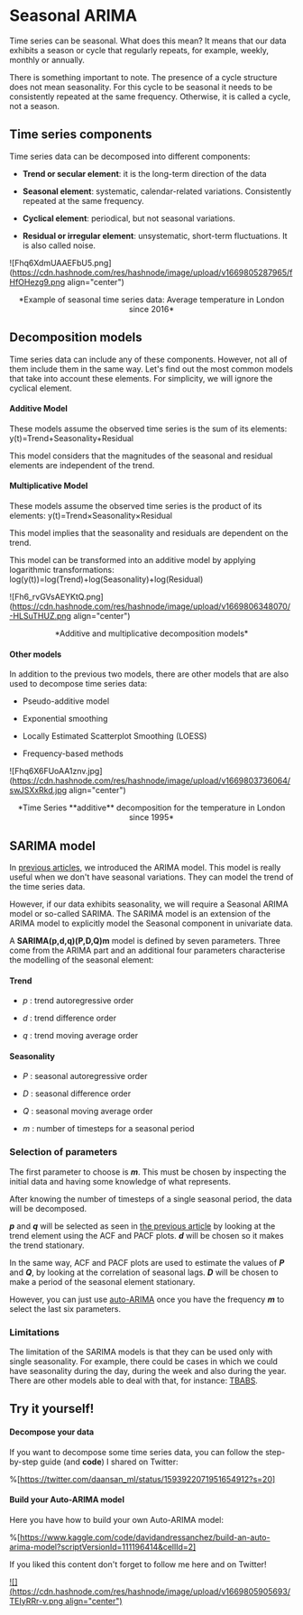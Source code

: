 # Seasonal ARIMA

Time series can be seasonal. What does this mean? It means that our data exhibits a season or cycle that regularly repeats, for example, weekly, monthly or annually.

There is something important to note. The presence of a cycle structure does not mean seasonality. For this cycle to be seasonal it needs to be consistently repeated at the same frequency. Otherwise, it is called a cycle, not a season.

## Time series components

Time series data can be decomposed into different components:

* **Trend or secular element**: it is the long-term direction of the data
    
* **Seasonal element**: systematic, calendar-related variations. Consistently repeated at the same frequency.
    
* **Cyclical element**: periodical, but not seasonal variations.
    
* **Residual or irregular element**: unsystematic, short-term fluctuations. It is also called noise.
    

![Fhq6XdmUAAEFbU5.png](https://cdn.hashnode.com/res/hashnode/image/upload/v1669805287965/fHfOHezg9.png align="center")

<center>*Example of seasonal time series data: Average temperature in London since 2016*</center>

## Decomposition models

Time series data can include any of these components. However, not all of them include them in the same way. Let's find out the most common models that take into account these elements. For simplicity, we will ignore the cyclical element.

#### Additive Model

These models assume the observed time series is the sum of its elements: y(t)=Trend+Seasonality+Residual

This model considers that the magnitudes of the seasonal and residual elements are independent of the trend.

#### Multiplicative Model

These models assume the observed time series is the product of its elements: y(t)=Trend×Seasonality×Residual

This model implies that the seasonality and residuals are dependent on the trend.

This model can be transformed into an additive model by applying logarithmic transformations: log(y(t))=log(Trend)+log(Seasonality)+log(Residual)

![Fh6_rvGVsAEYKtQ.png](https://cdn.hashnode.com/res/hashnode/image/upload/v1669806348070/-HLSuTHUZ.png align="center")

<center>*Additive and multiplicative decomposition models*</center>

#### Other models

In addition to the previous two models, there are other models that are also used to decompose time series data:

* Pseudo-additive model
    
* Exponential smoothing
    
* Locally Estimated Scatterplot Smoothing (LOESS)
    
* Frequency-based methods
    

![Fhq6X6FUoAA1znv.jpg](https://cdn.hashnode.com/res/hashnode/image/upload/v1669803736064/swJSXxRkd.jpg align="center")

<center>*Time Series **additive** decomposition for the temperature in London since 1995*</center>

## SARIMA model

In [previous articles](https://mlpills.dev/time-series/introduction-to-arima-models/), we introduced the ARIMA model. This model is really useful when we don't have seasonal variations. They can model the trend of the time series data.

However, if our data exhibits seasonality, we will require a Seasonal ARIMA model or so-called SARIMA. The SARIMA model is an extension of the ARIMA model to explicitly model the Seasonal component in univariate data.

A **SARIMA(p,d,q)(P,D,Q)m** model is defined by seven parameters. Three come from the ARIMA part and an additional four parameters characterise the modelling of the seasonal element:

#### Trend

* *p* : trend autoregressive order
    
* *d* : trend difference order
    
* *q* : trend moving average order
    

#### Seasonality

* *P* : seasonal autoregressive order
    
* *D* : seasonal difference order
    
* *Q* : seasonal moving average order
    
* *m* : number of timesteps for a seasonal period
    

### Selection of parameters

The first parameter to choose is ***m***. This must be chosen by inspecting the initial data and having some knowledge of what represents.

After knowing the number of timesteps of a single seasonal period, the data will be decomposed.

***p*** and ***q*** will be selected as seen in [the previous article](https://mlpills.dev/time-series/parameters-selection-in-arima-models/) by looking at the trend element using the ACF and PACF plots. ***d*** will be chosen so it makes the trend stationary.

In the same way, ACF and PACF plots are used to estimate the values of ***P*** and ***Q***, by looking at the correlation of seasonal lags. ***D*** will be chosen to make a period of the seasonal element stationary.

However, you can just use [auto-ARIMA](https://alkaline-ml.com/pmdarima/modules/generated/pmdarima.arima.auto_arima.html) once you have the frequency ***m*** to select the last six parameters.

### Limitations

The limitation of the SARIMA models is that they can be used only with single seasonality. For example, there could be cases in which we could have seasonality during the day, during the week and also during the year. There are other models able to deal with that, for instance: [TBABS](https://pypi.org/project/tbats/).

## Try it yourself!

#### Decompose your data

If you want to decompose some time series data, you can follow the step-by-step guide (and **code**) I shared on Twitter:

%[https://twitter.com/daansan_ml/status/1593922071951654912?s=20] 

#### Build your Auto-ARIMA model

Here you have how to build your own Auto-ARIMA model:

%[https://www.kaggle.com/code/davidandressanchez/build-an-auto-arima-model?scriptVersionId=111196414&cellId=2] 

If you liked this content don't forget to follow me here and on Twitter!

[![](https://cdn.hashnode.com/res/hashnode/image/upload/v1669805905693/TEIyRRr-v.png align="center")](https://twitter.com/daansan_ml)